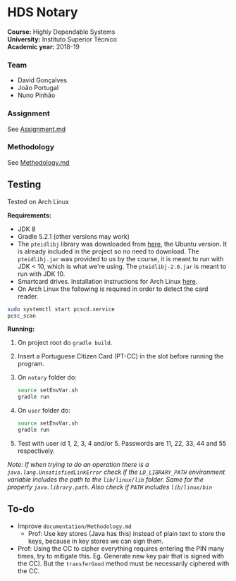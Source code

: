 # HDS Notary

**Course:** Highly Dependable Systems  
**University:** Instituto Superior Técnico  
**Academic year:** 2018-19

### Team

- David Gonçalves
- João Portugal
- Nuno Pinhão

### Assignment

See [Assignment.md](documentation/Assignment.md)

### Methodology

See [Methodology.md](documentation/Methodology.md)

## Testing

Tested on Arch Linux

**Requirements:**

- JDK 8
- Gradle 5.2.1 (other versions may work)
- The `pteidlibj` library was downloaded from [here](https://www.autenticacao.gov.pt/cc-aplicacao), the Ubuntu version. It is already included in the project so no need to download. The `pteidlibj.jar` was provided to us by the course, it is meant to run with JDK < 10, which is what we're using. The `pteidlibj-2.0.jar` is meant to run with JDK 10.
- Smartcard drives. Installation instructions for Arch Linux [here](<https://wiki.archlinux.org/index.php/Smartcards>).
- On Arch Linux the following is required in order to detect the card reader.

```sh
sudo systemctl start pcscd.service
pcsc_scan
```

**Running:**

1. On project root do `gradle build`. 

2. Insert a Portuguese Citizen Card (PT-CC) in the slot before running the program.

3. On `notary` folder do: 

   ```sh
   source setEnvVar.sh
   gradle run
   ```

4. On `user` folder do: 

   ```sh
   source setEnvVar.sh
   gradle run
   ```

5. Test with user id 1, 2, 3, 4 and/or 5. Passwords are 11, 22, 33, 44 and 55 respectively.

*Note: If when trying to do an operation there is a `java.lang.UnsatisfiedLinkError` check if the `LD_LIBRARY_PATH` environment variable includes the path to the `lib/linux/lib` folder. Same for the property `java.library.path`. Also check if `PATH` includes `lib/linux/bin`*

## To-do

- Improve `documentation/Methodology.md`
  - Prof: Use key stores (Java has this) instead of plain text to store the keys, because in key stores we can sign them.
- Prof: Using the CC to cipher everything requires entering the PIN many times, try to mitigate this. Eg. Generate new key pair that is signed with the CC). But the `transferGood` method must be necessarily ciphered with the CC.